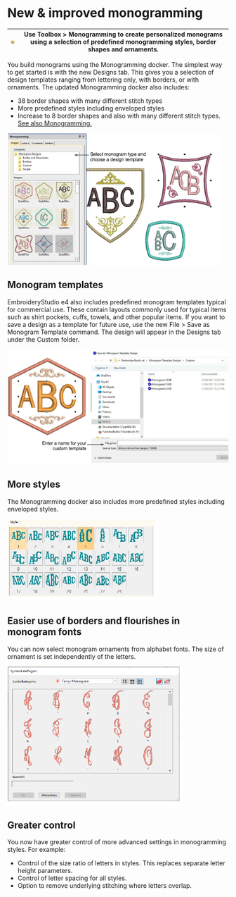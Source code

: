 # New & improved monogramming

| ![Monogramming.png](assets/Monogramming.png) | Use Toolbox > Monogramming to create personalized monograms using a selection of predefined monogramming styles, border shapes and ornaments. |
| -------------------------------------------- | --------------------------------------------------------------------------------------------------------------------------------------------- |

You build monograms using the Monogramming docker. The simplest way to get started is with the new Designs tab. This gives you a selection of design templates ranging from lettering only, with borders, or with ornaments. The updated Monogramming docker also includes:

- 38 border shapes with many different stitch types
- More predefined styles including enveloped styles
- Increase to 8 border shapes and also with many different stitch types. [See also Monogramming.](../../Lettering/lettering_monograms/Monogramming)

![rn_-_update-000057.png](assets/rn_-_update-000057.png)

## Monogram templates

EmbroideryStudio e4 also includes predefined monogram templates typical for commercial use. These contain layouts commonly used for typical items such as shirt pockets, cuffs, towels, and other popular items. If you want to save a design as a template for future use, use the new File > Save as Monogram Template command. The design will appear in the Designs tab under the Custom folder.

![rn_-_update-000060.png](assets/rn_-_update-000060.png)

## More styles

The Monogramming docker also includes more predefined styles including enveloped styles.

![PredefinedStyles.png](assets/PredefinedStyles.png)

## Easier use of borders and flourishes in monogram fonts

You can now select monogram ornaments from alphabet fonts. The size of ornament is set independently of the letters.

![BordersFlourishes.png](assets/BordersFlourishes.png)

## Greater control

You now have greater control of more advanced settings in monogramming styles. For example:

- Control of the size ratio of letters in styles. This replaces separate letter height parameters.
- Control of letter spacing for all styles.
- Option to remove underlying stitching where letters overlap.
